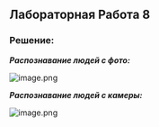 ## Лабораторная Работа 8


### Решение:

***Распознавание людей с фото:***

![image.png]([https://github.com/vasiliza2/6sem_LR8/blob/4975d0281213d6003d3215e62644fc6e4092c02a/%D0%A1%D0%BD%D0%B8%D0%BC%D0%BE%D0%BA%20%D1%8D%D0%BA%D1%80%D0%B0%D0%BD%D0%B0%202025-06-03%20144625.png](https://github.com/elyakkos/prog6-lr8/blob/main/%D0%A1%D0%BD%D0%B8%D0%BC%D0%BE%D0%BA%20%D1%8D%D0%BA%D1%80%D0%B0%D0%BD%D0%B0%202025-06-03%20144625.png))

***Распознавание людей с камеры:***

![image.png]([https://github.com/vasiliza2/6sem_LR8/blob/4975d0281213d6003d3215e62644fc6e4092c02a/%D0%A1%D0%BD%D0%B8%D0%BC%D0%BE%D0%BA%20%D1%8D%D0%BA%D1%80%D0%B0%D0%BD%D0%B0%202025-06-03%20144414.png](https://github.com/elyakkos/prog6-lr8/blob/main/2025-06-04%2012.44.45.jpg))
